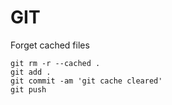 # GIT

Forget cached files

```shell
git rm -r --cached .
git add .
git commit -am 'git cache cleared'
git push
```